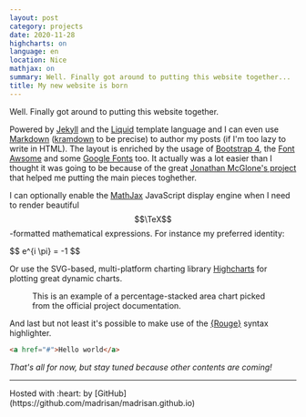 ```yaml
---
layout: post
category: projects
date: 2020-11-28
highcharts: on
language: en
location: Nice
mathjax: on
summary: Well. Finally got around to putting this website together...
title: My new website is born
---
```


Well. Finally got around to putting this website together.

Powered by [Jekyll](http://jekyllrb.com) and the [Liquid](https://shopify.github.io/liquid/)
template language and I can even use [Markdown](https://en.wikipedia.org/wiki/Markdown)
([kramdown](https://kramdown.gettalong.org/) to be precise) to author my posts
(if I'm too lazy to write in HTML).
The layout is enriched by the usage of
[Bootstrap 4](https://getbootstrap.com/), the
[Font Awsome](https://fontawesome.com/) and some
[Google Fonts](https://fonts.google.com/) too.
It actually was a lot easier than I thought it was going to be because of the
great [Jonathan McGlone's project](https://github.com/hankquinlan/hankquinlan.github.io/)
that helped me putting the main pieces toghether.

I can optionally enable the [MathJax](https://www.mathjax.org/) JavaScript display engine
when I need to render beautiful $$\TeX$$-formatted mathematical expressions.
For instance my preferred identity:

<div>
$$
e^{i \pi} = -1
$$
</div>

Or use the SVG-based, multi-platform charting library [Highcharts](https://www.highcharts.com/demo)
for plotting great dynamic charts.

<figure class="highcharts-figure">
   <div id="container-highcharts"></div>
   <p class="highcharts-description">
      This is an example of a percentage-stacked area chart picked from the official
      project documentation.
   </p>
   <script type="text/javascript"
           src="/assets/js/javascripts/blog-highcharts-000001.js"></script>
</figure>

And last but not least it's possible to make use of the [{Rouge}](http://rouge.jneen.net/)
syntax highlighter.

```html
<a href="#">Hello world</a>
```

*That's all for now, but stay tuned because other contents are coming!*

<hr>
Hosted with :heart: by [GitHub](https://github.com/madrisan/madrisan.github.io)
